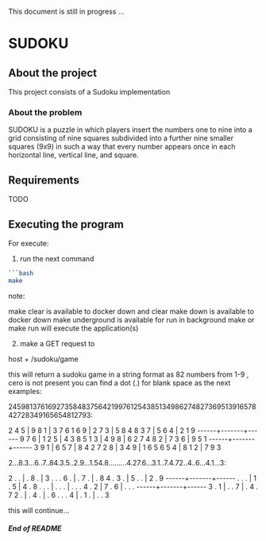 This document is still in progress ...

# SUDOKU

## About the project

This project consists of a Sudoku implementation

### About the problem

SUDOKU is a puzzle in which players insert the numbers one to nine into a grid consisting of nine squares subdivided into a further nine smaller squares (9x9) in such a way that every number appears once in each horizontal line, vertical line, and square.

## Requirements

TODO

## Executing the program

For execute:

1. run the next command

```bash
```bash
make
``````

note:

make clear is available to docker down and clear
make down is available to docker down
make underground is available for run in background
make or make run will execute the application(s)

2. make a GET request to

host + /sudoku/game

this will return a sudoku game in a string format as 82 numbers from 1-9 , cero is not present you can find a dot (.) for blank space as the next examples:

245981376169273584837564219976125438513498627482736951391657842728349165654812793:

2 4 5 | 9 8 1 | 3 7 6
1 6 9 | 2 7 3 | 5 8 4
8 3 7 | 5 6 4 | 2 1 9
------+-------+------
9 7 6 | 1 2 5 | 4 3 8
5 1 3 | 4 9 8 | 6 2 7
4 8 2 | 7 3 6 | 9 5 1
------+-------+------
3 9 1 | 6 5 7 | 8 4 2
7 2 8 | 3 4 9 | 1 6 5
6 5 4 | 8 1 2 | 7 9 3

2...8.3...6..7..84.3.5..2.9...1.54.8.........4.27.6...3.1..7.4.72..4..6...4.1...3:

2 . . | . 8 . | 3 . .
. 6 . | . 7 . | . 8 4
. 3 . | 5 . . | 2 . 9
------+-------+------
. . . | 1 . 5 | 4 . 8
. . . | . . . | . . .
4 . 2 | 7 . 6 | . . .
------+-------+------
3 . 1 | . . 7 | . 4 .
7 2 . | . 4 . | . 6 .
. . 4 | . 1 . | . . 3



this will continue...

###### **End of README**

